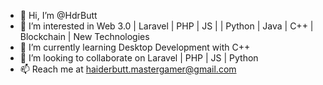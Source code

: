 - 👋 Hi, I’m @HdrButt
- 👀 I’m interested in Web 3.0 | Laravel | PHP | JS | | Python | Java | C++ | Blockchain | New Technologies
- 🌱 I’m currently learning Desktop Development with C++
- 💞️ I’m looking to collaborate on Laravel | PHP | JS | Python
- 📫 Reach me at haiderbutt.mastergamer@gmail.com

<!---
HdrButt/HdrButt is a ✨ special ✨ repository because its `README.md` (this file) appears on your GitHub profile.
You can click the Preview link to take a look at your changes.
--->
